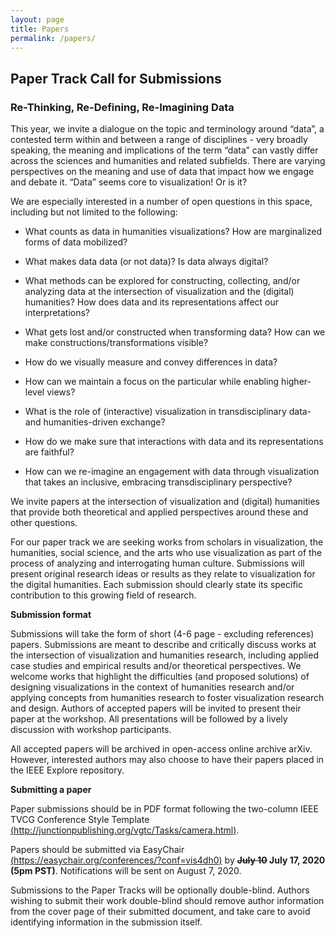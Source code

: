 ```yaml
---
layout: page
title: Papers
permalink: /papers/
---
```

## Paper Track Call for Submissions
### Re-Thinking, Re-Defining, Re-Imagining Data

This year, we invite a dialogue on the topic and terminology around “data”, a contested term within and between a range of disciplines - very broadly speaking, the meaning and implications of the term “data” can vastly differ across the sciences and humanities and related subfields. There are varying perspectives on the meaning and use of data that impact how we engage and debate it. “Data” seems core to visualization! Or is it?

We are especially interested in a number of open questions in this space, including but not limited to the following:
* What counts as data in humanities visualizations? How are marginalized forms of data mobilized?

* What makes data data (or not data)? Is data always digital?

* What methods can be explored for constructing, collecting, and/or analyzing data at the intersection of visualization and the (digital) humanities? How does data and its representations affect our interpretations?

* What gets lost and/or constructed when transforming data? How can we make constructions/transformations visible?

* How do we visually measure and convey differences in data?

* How can we maintain a focus on the particular while enabling higher-level views?

* What is the role of (interactive) visualization in transdisciplinary data- and humanities-driven exchange?

* How do we make sure that interactions with data and its representations are faithful?

* How can we re-imagine an engagement with data through visualization that takes an inclusive, embracing transdisciplinary perspective?


We invite papers at the intersection of visualization and (digital) humanities that provide both theoretical and applied perspectives around these and other questions.

For our paper track we are seeking works from scholars in visualization, the humanities, social science, and the arts who use visualization as part of the process of analyzing and interrogating human culture. Submissions will present original research ideas or results as they relate to visualization for the digital humanities. Each submission should clearly state its specific contribution to this growing field of research. 


**Submission format** 

Submissions will take the form of short (4-6 page - excluding references) papers.
Submissions are meant to describe and critically discuss works at the intersection of visualization and humanities research, including applied case studies and empirical results and/or theoretical perspectives. We welcome works that highlight the difficulties (and proposed solutions) of designing visualizations in the context of humanities research and/or applying concepts from humanities research to foster visualization research and design. Authors of accepted papers will be invited to present their paper at the workshop. All presentations will be followed by a lively discussion with workshop participants.

All accepted papers will be archived in open-access online archive arXiv. However, interested authors may also choose to have their papers placed in the IEEE Explore repository. 

**Submitting a paper** 

Paper submissions should be in PDF format following the two-column IEEE TVCG Conference Style Template [(http://junctionpublishing.org/vgtc/Tasks/camera.html)](http://junctionpublishing.org/vgtc/Tasks/camera.html). 

Papers should be submitted via EasyChair [(https://easychair.org/conferences/?conf=vis4dh0)](https://easychair.org/conferences/?conf=vis4dh0) by **<del>July 10</del> July 17, 2020 (5pm PST)**. Notifications will be sent on August 7, 2020. 

Submissions to the Paper Tracks will be optionally double-blind. Authors wishing to submit their work double-blind should remove author information from the cover page of their submitted document, and take care to avoid identifying information in the submission itself. 
